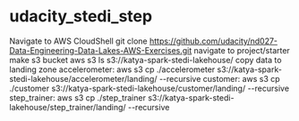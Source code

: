 # udacity_stedi_step
Navigate to AWS CloudShell
git clone https://github.com/udacity/nd027-Data-Engineering-Data-Lakes-AWS-Exercises.git
navigate to project/starter
make s3 bucket aws s3 ls s3://katya-spark-stedi-lakehouse/
copy data to landing zone
accelerometer: aws s3 cp ./accelerometer s3://katya-spark-stedi-lakehouse/accelerometer/landing/ --recursive
customer: aws s3 cp ./customer s3://katya-spark-stedi-lakehouse/customer/landing/ --recursive
step_trainer: aws s3 cp ./step_trainer s3://katya-spark-stedi-lakehouse/step_trainer/landing/ --recursive
